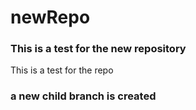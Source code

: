 # newRepo
### This is a test for the new repository

This is a test for the repo

### a new child branch is created
